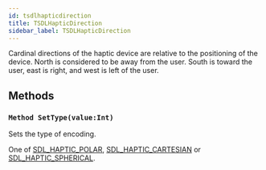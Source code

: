 ```yaml
---
id: tsdlhapticdirection
title: TSDLHapticDirection
sidebar_label: TSDLHapticDirection
---
```



Cardinal directions of the haptic device are relative to the positioning of the device. North is
considered to be away from the user. South is toward the user, east is right, and west is left of the user.


## Methods

### `Method SetType(value:Int)`

Sets the type of encoding.

One of [SDL_HAPTIC_POLAR](../../../sdl/sdl.sdlhaptic/#const-sdl-haptic-polar-int-0), [SDL_HAPTIC_CARTESIAN](../../../sdl/sdl.sdlhaptic/#const-sdl-haptic-cartesian-int-1) or [SDL_HAPTIC_SPHERICAL](../../../sdl/sdl.sdlhaptic/#const-sdl-haptic-spherical-int-2).



